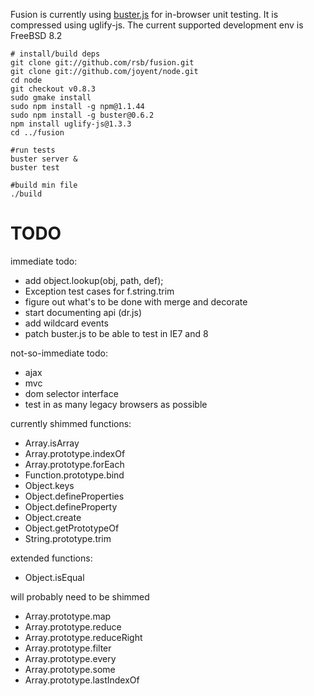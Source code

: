 Fusion is currently using [buster.js](http://busterjs.org) for in-browser
unit testing. It is compressed using uglify-js. The current supported development env is FreeBSD 8.2

```
# install/build deps
git clone git://github.com/rsb/fusion.git
git clone git://github.com/joyent/node.git
cd node
git checkout v0.8.3
sudo gmake install
sudo npm install -g npm@1.1.44
sudo npm install -g buster@0.6.2
npm install uglify-js@1.3.3
cd ../fusion

#run tests
buster server &
buster test

#build min file
./build
```

TODO
====

immediate todo:
- add object.lookup(obj, path, def);
- Exception test cases for f.string.trim
- figure out what's to be done with merge and decorate
- start documenting api (dr.js)
- add wildcard events
- patch buster.js to be able to test in IE7 and 8

not-so-immediate todo:
- ajax
- mvc
- dom selector interface
- test in as many legacy browsers as possible

currently shimmed functions:
- Array.isArray
- Array.prototype.indexOf
- Array.prototype.forEach
- Function.prototype.bind
- Object.keys
- Object.defineProperties
- Object.defineProperty
- Object.create
- Object.getPrototypeOf
- String.prototype.trim

extended functions:
- Object.isEqual

will probably need to be shimmed
- Array.prototype.map
- Array.prototype.reduce
- Array.prototype.reduceRight
- Array.prototype.filter
- Array.prototype.every
- Array.prototype.some
- Array.prototype.lastIndexOf
